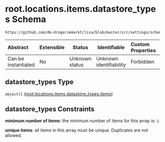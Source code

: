# root.locations.items.datastore_types Schema

```txt
https://github.com/dm-drogeriemarkt/lisa/blob/master/src/settings/schema.json#/properties/locations/items/properties/datastore_types
```




| Abstract            | Extensible | Status         | Identifiable            | Custom Properties | Additional Properties | Access Restrictions | Defined In                                                                               |
| :------------------ | ---------- | -------------- | ----------------------- | :---------------- | --------------------- | ------------------- | ---------------------------------------------------------------------------------------- |
| Can be instantiated | No         | Unknown status | Unknown identifiability | Forbidden         | Allowed               | none                | [settings.schema.json\*](../../src/settings/settings.schema.json "open original schema") |

## datastore_types Type

`object[]` ([root.locations.items.datastore_types.items](settings-properties-rootlocations-rootlocationsitems-properties-rootlocationsitemsdatastore_types-rootlocationsitemsdatastore_typesitems.md))

## datastore_types Constraints

**minimum number of items**: the minimum number of items for this array is: `1`

**unique items**: all items in this array must be unique. Duplicates are not allowed.
